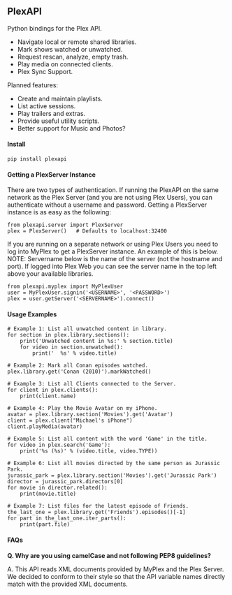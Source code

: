 ## PlexAPI ##
Python bindings for the Plex API.

* Navigate local or remote shared libraries.
* Mark shows watched or unwatched.
* Request rescan, analyze, empty trash.
* Play media on connected clients.
* Plex Sync Support.

Planned features:

* Create and maintain playlists.
* List active sessions.
* Play trailers and extras.
* Provide useful utility scripts.
* Better support for Music and Photos?

#### Install ###

    pip install plexapi

#### Getting a PlexServer Instance ####

There are two types of authentication.  If running the PlexAPI on the same
network as the Plex Server (and you are not using Plex Users), you can
authenticate without a username and password.  Getting a PlexServer
instance is as easy as the following:

    from plexapi.server import PlexServer
    plex = PlexServer()   # Defaults to localhost:32400

If you are running on a separate network or using Plex Users you need to log
into MyPlex to get a PlexServer instance.  An example of this is below. NOTE:
Servername below is the name of the server (not the hostname and port).  If
logged into Plex Web you can see the server name in the top left above your
available libraries.

    from plexapi.myplex import MyPlexUser
    user = MyPlexUser.signin('<USERNAME>', '<PASSWORD>')
    plex = user.getServer('<SERVERNAME>').connect()

#### Usage Examples ####

    # Example 1: List all unwatched content in library.
    for section in plex.library.sections():
        print('Unwatched content in %s:' % section.title)
        for video in section.unwatched():
            print('  %s' % video.title)

    # Example 2: Mark all Conan episodes watched.
    plex.library.get('Conan (2010)').markWatched()

    # Example 3: List all Clients connected to the Server.
    for client in plex.clients():
        print(client.name)

    # Example 4: Play the Movie Avatar on my iPhone.
    avatar = plex.library.section('Movies').get('Avatar')
    client = plex.client("Michael's iPhone")
    client.playMedia(avatar)

    # Example 5: List all content with the word 'Game' in the title.
    for video in plex.search('Game'):
        print('%s (%s)' % (video.title, video.TYPE))

    # Example 6: List all movies directed by the same person as Jurassic Park.
    jurassic_park = plex.library.section('Movies').get('Jurassic Park')
    director = jurassic_park.directors[0]
    for movie in director.related():
        print(movie.title)

    # Example 7: List files for the latest episode of Friends.
    the_last_one = plex.library.get('Friends').episodes()[-1]
    for part in the_last_one.iter_parts():
        print(part.file)

#### FAQs ####

**Q. Why are you using camelCase and not following PEP8 guidelines?**

A. This API reads XML documents provided by MyPlex and the Plex Server.
We decided to conform to their style so that the API variable names directly
match with the provided XML documents.